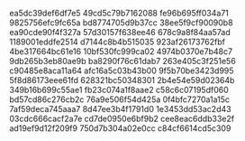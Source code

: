ea5dc39def6df7e5
49cd5c79b7162088
fe96b695ff034a71
9825756efc9fc65a
bd8774705d9b37cc
38ee5f9cf90090b8
ea90cde90f4f327a
57d30157f638ee46
678c9a8f84aa57ad
1189001eddfe2514
d7144c8b4b515035
923af26173762fbf
4be317664bc61e16
10bf530fc999ca02
4974b0370e7b48c7
9db265b3eb80ae9b
ba8290f76c61dab7
263e405c3f251e56
c90485e8aca11a64
afc16a5c03b43b00
9f5b70be3423d995
5f8d86173eee61fd
628321bc50348301
2b4e54e59d02364b
349b16b699c55ae1
fb23c074a1f8aae2
c58c6c07195df060
bd57cd86c276cb2c
76a9e506f54d425a
0f4bfc7270a1a15c
7af59deca745aaa7
8d47ee3b4f1791d0
1e3453dd53ac2d43
03cdc666cacf2a7e
cd7de0950e6bf9b2
cee8eac6ddb33e2f
ad19ef9d12f209f9
750d7b304a02e0cc
c84cf6614cd5c309

